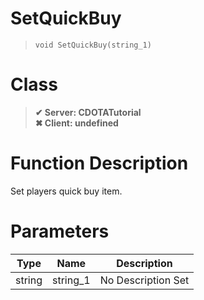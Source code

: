 # SetQuickBuy
> `void SetQuickBuy(string_1)`
# Class
> __✔ Server: CDOTATutorial__  
> __✖ Client: undefined__  
# Function Description
Set players quick buy item.
# Parameters
Type|Name|Description
--|--|--
string|string_1|No Description Set
